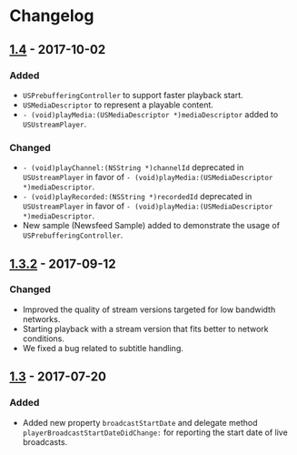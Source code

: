 # Changelog

## [1.4] - 2017-10-02
### Added
- `USPrebufferingController` to support faster playback start.
- `USMediaDescriptor` to represent a playable content.
- `- (void)playMedia:(USMediaDescriptor *)mediaDescriptor` added to `USUstreamPlayer`.

### Changed
- `- (void)playChannel:(NSString *)channelId` deprecated in `USUstreamPlayer` in favor of `- (void)playMedia:(USMediaDescriptor *)mediaDescriptor`.
- `- (void)playRecorded:(NSString *)recordedId` deprecated in `USUstreamPlayer` in favor of `- (void)playMedia:(USMediaDescriptor *)mediaDescriptor`.
- New sample (Newsfeed Sample) added to demonstrate the usage of `USPrebufferingController`.

## [1.3.2] - 2017-09-12
### Changed
- Improved the quality of stream versions targeted for low bandwidth networks.
- Starting playback with a stream version that fits better to network conditions.
- We fixed a bug related to subtitle handling.

## [1.3] - 2017-07-20
### Added
- Added new property `broadcastStartDate` and delegate method `playerBroadcastStartDateDidChange:` for reporting the start date of live broadcasts.

[1.3]: ../1.3/
[1.3.2]: ../1.3/
[1.4]: ../1.4/
